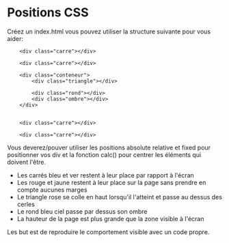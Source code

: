 # Positions CSS

Créez un index.html vous pouvez utiliser la structure suivante pour vous aider:  

        <div class="carre"></div>

        <div class="carre"></div>

        <div class="conteneur">
            <div class="triangle"></div>

            <div class="rond"></div>
            <div class="ombre"></div>        
        </div>


        <div class="carre"></div>

        <div class="carre"></div>

Vous deverez/pouver utiliser les positions absolute relative et fixed pour positionner vos div et la fonction calc() pour centrer les éléments qui doivent l'être.  

- Les carrés bleu et ver restent à leur place par rapport à l'écran
- Les rouge et jaune restent à leur place sur la page sans prendre en compte aucunes marges
- Le triangle rose se colle en haut lorsqu'il l'atteint et passe au dessus des cerles
- Le rond bleu ciel passe par dessus son ombre
- La hauteur de la page est plus grande que la zone visible à l'écran

Les but est de reproduire le comportement visible avec un code propre.  